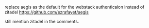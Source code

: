replace aegis as the default for the webstack authenticaion instead of zitadel https://github.com/ezrafayet/aegis

still mention zitadel in the comments.
